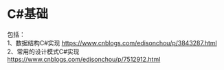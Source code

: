 # C#基础  
包括：  
1、数据结构C#实现 https://www.cnblogs.com/edisonchou/p/3843287.html  
2、常用的设计模式C#实现 https://www.cnblogs.com/edisonchou/p/7512912.html
